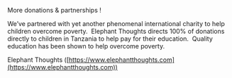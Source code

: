 

More donations & partnerships !

We’ve partnered with yet another phenomenal international charity to help children overcome poverty. &nbsp;Elephant Thoughts directs 100% of donations directly to children in Tanzania to help pay for their education. &nbsp;Quality education has been shown to help overcome poverty. &nbsp;

Elephant Thoughts ([https://www.elephantthoughts.com](https://www.elephantthoughts.com))